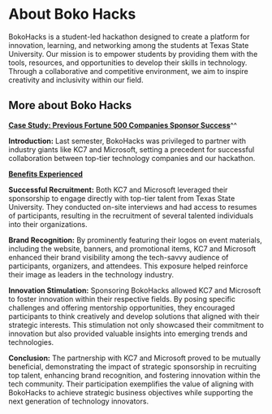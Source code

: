 # **About Boko Hacks**

BokoHacks is a student-led hackathon designed to create a platform for innovation, learning, and networking among the students at Texas State University. Our mission is to empower students by providing them with the tools, resources, and opportunities to develop their skills in technology. Through a collaborative and competitive environment, we aim to inspire creativity and inclusivity within our field.  

## **More about Boko Hacks** 
**<u>Case Study: Previous Fortune 500 Companies Sponsor Success</u>**^^    

**Introduction:** Last semester, BokoHacks was privileged to partner with
industry giants like KC7 and Microsoft, setting a precedent for successful
collaboration between top-tier technology companies and our hackathon.

**<u>Benefits Experienced</u>**

**Successful Recruitment:** Both KC7 and Microsoft leveraged their
sponsorship to engage directly with top-tier talent from Texas State
University. They conducted on-site interviews and had access to resumes of
participants, resulting in the recruitment of several talented individuals into
their organizations.

**Brand Recognition:** By prominently featuring their logos on event materials,
including the website, banners, and promotional items, KC7 and Microsoft
enhanced their brand visibility among the tech-savvy audience of
participants, organizers, and attendees. This exposure helped reinforce their
image as leaders in the technology industry.

**Innovation Stimulation:** Sponsoring BokoHacks allowed KC7 and Microsoft to
foster innovation within their respective fields. By posing specific challenges
and offering mentorship opportunities, they encouraged participants to
think creatively and develop solutions that aligned with their strategic
interests. This stimulation not only showcased their commitment to
innovation but also provided valuable insights into emerging trends and
technologies.

**Conclusion:** The partnership with KC7 and Microsoft proved to be mutually
beneficial, demonstrating the impact of strategic sponsorship in recruiting
top talent, enhancing brand recognition, and fostering innovation within the
tech community. Their participation exemplifies the value of aligning with
BokoHacks to achieve strategic business objectives while supporting the
next generation of technology innovators.